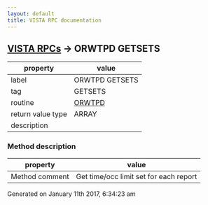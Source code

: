 ```yaml
---
layout: default
title: VISTA RPC documentation
---
```




## [VISTA RPCs](TableOfContent.md) &#8594; ORWTPD GETSETS 

 property | value 
--- | --- 
 label | ORWTPD GETSETS
 tag | GETSETS
 routine | [ORWTPD](http://code.osehra.org/dox/Routine_ORWTPD_source.html)
 return value type | ARRAY
 description | 


### Method description

 property | value 
--- | --- 
 Method comment | Get time/occ limit set for each report




Generated on January 11th 2017, 6:34:23 am